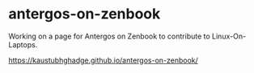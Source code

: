 # antergos-on-zenbook

Working on a page for Antergos on Zenbook to contribute to Linux-On-Laptops.

https://kaustubhghadge.github.io/antergos-on-zenbook/
